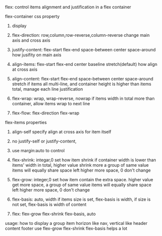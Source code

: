 flex: control items alignment and justification in a flex container

flex-container css property
1. display

2. flex-direction: row,column,row-reverse,column-reverse
change main axis and cross axis 

3. justify-content: flex-start flex-end space-between center space-around
how jusifity on main axis

4. align-items: flex-start flex-end center baseline stretch(default)
how align at cross axis

5. align-content: flex-start flex-end space-between center space-around stretch
if items all multi-line, and container height is higher than items total, manage each line justification

6. flex-wrap: wrap, wrap-reverse, nowrap
if items width in total more than container, allow items wrap to next line

7. flex-flow: flex-direction flex-wrap

flex-items properties

1. align-self
specify align at cross axis for item itself

2. no justify-self or justify-content,
2. use margin:auto to control 

3. flex-shrink: integar,0
set how item shrink if container width is lower than items' width in total, higher value shrink more
a group of same value items will equally share space left
higher more space, 0 don't change

4. flex-grow: integer,0
set how item contain the extra space. higher value get more space,
a group of same value items will equally share space left
higher more space, 0 don't change

5. flex-basis: auto, width
if items size is set, flex-basis is width, if size is not set, flex-basis is width of content

6. flex: flex-grow flex-shrink flex-basis, auto

usage:
how to display a group item horizon like nav, vertical like header content footer
use flex-grow flex-shrink flex-basis helps a lot 
